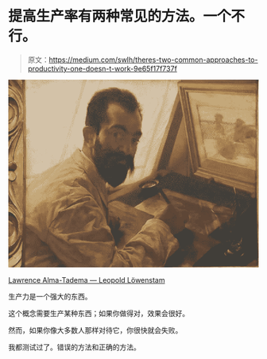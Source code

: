 # 提高生产率有两种常见的方法。一个不行。

> 原文：<https://medium.com/swlh/theres-two-common-approaches-to-productivity-one-doesn-t-work-9e65f17f737f>

![](img/ba672057bbe826e39bcecb1b1f6c350c.png)

[Lawrence Alma-Tadema — Leopold Löwenstam](https://thumbs-prod.si-cdn.com/kgwrF84B7Gb7FtQcCCK4RMQm9Lc=/800x600/filters:no_upscale()/https://public-media.si-cdn.com/filer/3d/bb/3dbb388e-5c7a-4860-86c9-656d7059f3c6/antiques_roadshow_-_lost_work_by_alma-tadema.jpg)

生产力是一个强大的东西。

这个概念需要生产某种东西；如果你做得对，效果会很好。

然而，如果你像大多数人那样对待它，你很快就会失败。

我都测试过了。错误的方法和正确的方法。